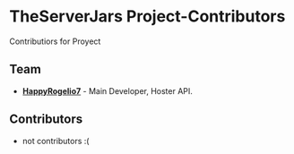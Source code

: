 # TheServerJars Project-Contributors
Contributiors for Proyect

## Team

- [**HappyRogelio7**](https://github.com/HappyRogelio7) - Main Developer, Hoster API.

## Contributors

- not contributors :(
